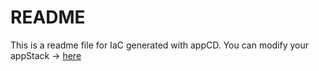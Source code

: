 # README
This is a readme file for IaC generated with appCD.
You can modify your appStack -> [here](http://cloud.stackgen.com/appstacks/b4ca420b-58bd-4a82-8280-cddb02ea013d)
